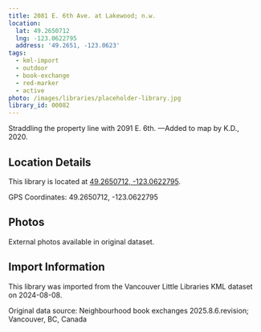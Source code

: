 ```yaml
---
title: 2081 E. 6th Ave. at Lakewood; n.w.
location:
  lat: 49.2650712
  lng: -123.0622795
  address: '49.2651, -123.0623'
tags:
  - kml-import
  - outdoor
  - book-exchange
  - red-marker
  - active
photo: /images/libraries/placeholder-library.jpg
library_id: 00082
---
```

Straddling the property line with 2091 E. 6th.
—Added to map by K.D., 2020. 

## Location Details

This library is located at [49.2650712, -123.0622795](https://www.google.com/maps?q=49.2650712,-123.0622795).

GPS Coordinates: 49.2650712, -123.0622795

## Photos

External photos available in original dataset.

## Import Information

This library was imported from the Vancouver Little Libraries KML dataset on 2024-08-08.

Original data source: Neighbourhood book exchanges 2025.8.6.revision; Vancouver, BC, Canada
